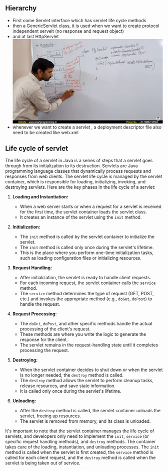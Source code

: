 ## Hierarchy 
- First come Servlet interface which has servlet life cycle methods 
- then a GenericServlet class, it is used when we want to create protocol independent servelt (no response and request object) 
- and at last HttpServlet 
![](../../statics/Pasted%20image%2020240113100910.png)
- whenever we want to create a servlet , a deployment descriptor file also need to be created like web.xml

## Life cycle of servlet
The life cycle of a servlet in Java is a series of steps that a servlet goes through from its initialization to its destruction. Servlets are Java programming language classes that dynamically process requests and responses from web clients. The servlet life cycle is managed by the servlet container, which is responsible for loading, initializing, invoking, and destroying servlets. Here are the key phases in the life cycle of a servlet:

1. **Loading and Instantiation:**
   - When a web server starts or when a request for a servlet is received for the first time, the servlet container loads the servlet class.
   - It creates an instance of the servlet using the `init` method.

2. **Initialization:**
   - The `init` method is called by the servlet container to initialize the servlet.
   - The `init` method is called only once during the servlet's lifetime.
   - This is the place where you perform one-time initialization tasks, such as loading configuration files or initializing resources.

3. **Request Handling:**
   - After initialization, the servlet is ready to handle client requests.
   - For each incoming request, the servlet container calls the `service` method.
   - The `service` method determines the type of request (GET, POST, etc.) and invokes the appropriate method (e.g., `doGet`, `doPost`) to handle the request.

4. **Request Processing:**
   - The `doGet`, `doPost`, and other specific methods handle the actual processing of the client's request.
   - These methods are where you write the logic to generate the response for the client.
   - The servlet remains in the request-handling state until it completes processing the request.

5. **Destroying:**
   - When the servlet container decides to shut down or when the servlet is no longer needed, the `destroy` method is called.
   - The `destroy` method allows the servlet to perform cleanup tasks, release resources, and save state information.
   - It is called only once during the servlet's lifetime.

6. **Unloading:**
   - After the `destroy` method is called, the servlet container unloads the servlet, freeing up resources.
   - The servlet is removed from memory, and its class is unloaded.

It's important to note that the servlet container manages the life cycle of servlets, and developers only need to implement the `init`, `service` (or specific request handling methods), and `destroy` methods. The container takes care of the loading, instantiation, and unloading processes. The `init` method is called when the servlet is first created, the `service` method is called for each client request, and the `destroy` method is called when the servlet is being taken out of service.